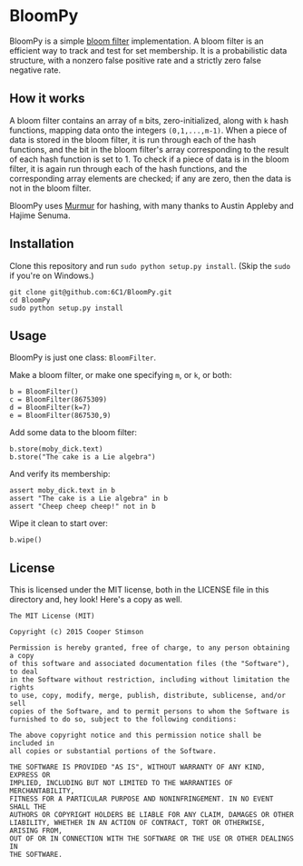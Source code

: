 # BloomPy

BloomPy is a simple [bloom filter](http://en.wikipedia.org/wiki/Bloom_filter) implementation. A bloom filter is an efficient way to track and test for set membership. It is a probabilistic data structure, with a nonzero false positive rate and a strictly zero false negative rate.

## How it works

A bloom filter contains an array of `m` bits, zero-initialized, along with `k` hash functions, mapping data onto the integers `(0,1,...,m-1)`. When a piece of data is stored in the bloom filter, it is run through each of the hash functions, and the bit in the bloom filter's array corresponding to the result of each hash function is set to 1. To check if a piece of data is in the bloom filter, it is again run through each of the hash functions, and the corresponding array elements are checked; if any are zero, then the data is not in the bloom filter.

BloomPy uses [Murmur](http://code.google.com/p/smhasher/) for hashing, with many thanks to Austin Appleby and Hajime Senuma.

## Installation

Clone this repository and run `sudo python setup.py install`. (Skip the `sudo` if you're on Windows.)

    git clone git@github.com:6C1/BloomPy.git
    cd BloomPy
    sudo python setup.py install

## Usage

BloomPy is just one class: `BloomFilter`.

Make a bloom filter, or make one specifying `m`, or `k`, or both:

    b = BloomFilter()
    c = BloomFilter(8675309)
    d = BloomFilter(k=7)
    e = BloomFilter(867530,9)

Add some data to the bloom filter:

    b.store(moby_dick.text)
    b.store("The cake is a Lie algebra")

And verify its membership:

    assert moby_dick.text in b
    assert "The cake is a Lie algebra" in b
    assert "Cheep cheep cheep!" not in b

Wipe it clean to start over:

    b.wipe()

## License

This is licensed under the MIT license, both in the LICENSE file in this directory and, hey look! Here's a copy as well.

    The MIT License (MIT)

    Copyright (c) 2015 Cooper Stimson
    
    Permission is hereby granted, free of charge, to any person obtaining a copy
    of this software and associated documentation files (the "Software"), to deal
    in the Software without restriction, including without limitation the rights
    to use, copy, modify, merge, publish, distribute, sublicense, and/or sell
    copies of the Software, and to permit persons to whom the Software is
    furnished to do so, subject to the following conditions:

    The above copyright notice and this permission notice shall be included in
    all copies or substantial portions of the Software.

    THE SOFTWARE IS PROVIDED "AS IS", WITHOUT WARRANTY OF ANY KIND, EXPRESS OR
    IMPLIED, INCLUDING BUT NOT LIMITED TO THE WARRANTIES OF MERCHANTABILITY,
    FITNESS FOR A PARTICULAR PURPOSE AND NONINFRINGEMENT. IN NO EVENT SHALL THE
    AUTHORS OR COPYRIGHT HOLDERS BE LIABLE FOR ANY CLAIM, DAMAGES OR OTHER
    LIABILITY, WHETHER IN AN ACTION OF CONTRACT, TORT OR OTHERWISE, ARISING FROM,
    OUT OF OR IN CONNECTION WITH THE SOFTWARE OR THE USE OR OTHER DEALINGS IN
    THE SOFTWARE.
